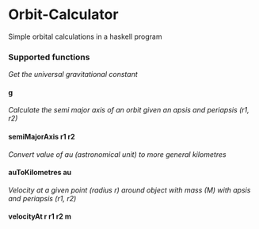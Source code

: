 # Orbit-Calculator
Simple orbital calculations in a haskell program

### Supported functions

*Get the universal gravitational constant*
#### g

*Calculate the semi major axis of an orbit given an apsis and periapsis (r1, r2)*
#### semiMajorAxis r1 r2

*Convert value of au (astronomical unit) to more general kilometres*
#### auToKilometres au

*Velocity at a given point (radius r) around object with mass (M) with apsis and periapsis (r1, r2)*
#### velocityAt r r1 r2 m
